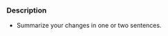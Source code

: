 <!-- 🙌 Thanks for contributing to the astro-vtbot package!  -->
### Description

 - Summarize your changes in one or two sentences. 
